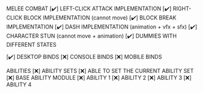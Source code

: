 
MELEE COMBAT
[✔️] LEFT-CLICK ATTACK IMPLEMENTATION
[✔️] RIGHT-CLICK BLOCK IMPLEMENTATION (cannot move)
[✔️] BLOCK BREAK IMPLEMENTATION
[✔️] DASH IMPLEMENTATION (animation + vfx + sfx)
[✔️] CHARACTER STUN (cannot move + animation)
[✔️] DUMMIES WITH DIFFERENT STATES

[✔️] DESKTOP BINDS
[❌] CONSOLE BINDS
[❌] MOBILE BINDS

ABILITIES
[❌] ABILITY SETS
[❌] ABLE TO SET THE CURRENT ABILITY SET
[❌] BASE ABILITY MODULE
[❌] ABILITY 1
[❌] ABILITY 2
[❌] ABILITY 3
[❌] ABILITY 4

